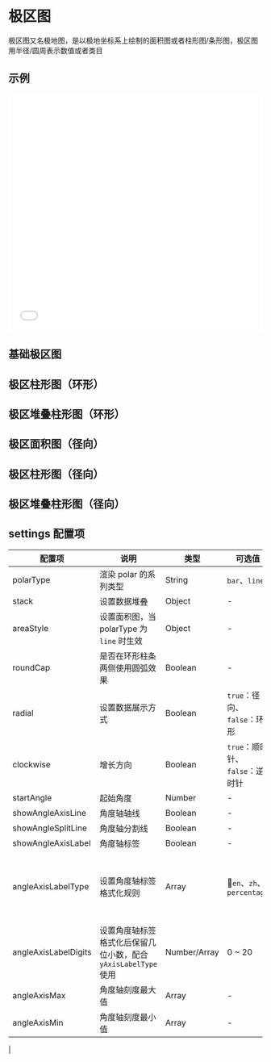# 极区图

极区图又名极地图，是以极地坐标系上绘制的面积图或者柱形图/条形图，极区图用半径/圆周表示数值或者类目

## 示例

<iframe width="100%" height="470" src="//jsfiddle.net/vecharts/n8oxpfu6/8/embedded/result,html,js/?bodyColor=fff" allowfullscreen="allowfullscreen" frameborder="0"></iframe>


## 基础极区图

<vuep template="#basicPolar" :options="{ theme: 'vue', lineNumbers: false }"></vuep>

<script v-pre type="text/x-template" id="basicPolar">
<template>
  <ve-polar-chart :data="chartData" :settings="settings" />
</template>

<script>
  module.exports = {
    created () {
      this.chartData = {
        dimensions: {
          name: 'week',
          data: ['周一', '周二', '周三', '周四', '周五', '周六', '周日']
        },
        measures: [{
          name: '健身记录',
          data: [15, 30, 45, 60, 75, 90, 100]
        }]
      }
      this.settings = {
        polarType: 'bar'
      }
    }
  }
</script>

## 极区柱形图（环形）

<vuep template="#circlePolar" :options="{ theme: 'vue', lineNumbers: false }"></vuep>

<script v-pre type="text/x-template" id="circlePolar">
<template>
  <ve-polar-chart :data="chartData" :settings="settings" />
</template>

<script>
  module.exports = {
    created () {
      this.chartData = {
        dimensions: {
          name: 'product',
          data: ['拿铁', '摩卡', '意式', '美式']
        },
        measures: [
          {
            name: '2017',
            data: [43.2, 23.9, 87.7, 77.2]
          },
          {
            name: '2018',
            data: [33.9, 76.8, 65.1, 20.8]
          },
          {
            name: '2019',
            data: [90.7, 78.6, 28.7, 53.9]
          }
        ]
      }
      this.settings = {
        polarType: 'bar'
      }
    }
  }
</script>

## 极区堆叠柱形图（环形）

<vuep template="#circleStackPolar" :options="{ theme: 'vue', lineNumbers: false }"></vuep>

<script v-pre type="text/x-template" id="circleStackPolar">
<template>
  <ve-polar-chart :data="chartData" :settings="settings" />
</template>

<script>
  module.exports = {
    created () {
      this.chartData = {
        dimensions: {
          name: 'product',
          data: ['拿铁', '摩卡', '意式', '美式']
        },
        measures: [
          {
            name: '2017',
            data: [43.2, 23.9, 87.7, 77.2]
          },
          {
            name: '2018',
            data: [33.9, 76.8, 65.1, 20.8]
          },
          {
            name: '2019',
            data: [90.7, 78.6, 28.7, 53.9]
          }
        ]
      }
      this.settings = {
        polarType: 'bar',
        stack: {}
      }
    }
  }
</script>

## 极区面积图（径向）

<vuep template="#radialAreaPolar" :options="{ theme: 'vue', lineNumbers: false }"></vuep>

<script v-pre type="text/x-template" id="radialAreaPolar">
<template>
  <ve-polar-chart :data="chartData" :settings="settings" />
</template>

<script>
  module.exports = {
    created () {
      this.chartData = {
        dimensions: {
          name: 'product',
          data: ['拿铁', '摩卡', '意式', '美式']
        },
        measures: [
          {
            name: '2017',
            data: [43.2, 23.9, 87.7, 77.2]
          },
          {
            name: '2018',
            data: [33.9, 76.8, 65.1, 20.8]
          },
          {
            name: '2019',
            data: [90.7, 78.6, 28.7, 53.9]
          }
        ]
      }
      this.settings = {
        polarType: 'line',
        radial: true,
        areaStyle: {}
      }
    }
  }
</script>

## 极区柱形图（径向）

<vuep template="#radialBarPolar" :options="{ theme: 'vue', lineNumbers: false }"></vuep>

<script v-pre type="text/x-template" id="radialBarPolar">
<template>
  <ve-polar-chart :data="chartData" :settings="settings" />
</template>

<script>
  module.exports = {
    created () {
      this.chartData = {
        dimensions: {
          name: 'product',
          data: ['拿铁', '摩卡', '意式', '美式']
        },
        measures: [
          {
            name: '2017',
            data: [43.2, 23.9, 87.7, 77.2]
          },
          {
            name: '2018',
            data: [33.9, 76.8, 65.1, 20.8]
          },
          {
            name: '2019',
            data: [90.7, 78.6, 28.7, 53.9]
          }
        ]
      }
      this.settings = {
        polarType: 'bar',
        radial: true
      }
    }
  }
</script>

## 极区堆叠柱形图（径向）

<vuep template="#radialStackPolar" :options="{ theme: 'vue', lineNumbers: false }"></vuep>

<script v-pre type="text/x-template" id="radialStackPolar">
<template>
  <ve-polar-chart :data="chartData" :settings="settings" />
</template>

<script>
  module.exports = {
    created () {
      this.chartData = {
        dimensions: {
          name: 'product',
          data: ['拿铁', '摩卡', '意式', '美式']
        },
        measures: [
          {
            name: '2017',
            data: [43.2, 23.9, 87.7, 77.2]
          },
          {
            name: '2018',
            data: [33.9, 76.8, 65.1, 20.8]
          },
          {
            name: '2019',
            data: [90.7, 78.6, 28.7, 53.9]
          }
        ]
      }
      this.settings = {
        polarType: 'bar',
        radial: true,
        stack: {}
      }
    }
  }
</script>

## settings 配置项

| 配置项 | 说明 | 类型 | 可选值 | 用法 |
| --- | --- | --- | --- | --- |
| polarType | 渲染 polar 的系列类型 | String | `bar`、`line` | - |
| stack | 设置数据堆叠 | Object | - |  |
| areaStyle | 设置面积图，当 polarType 为 `line` 时生效 | Object | - |  |
| roundCap | 是否在环形柱条两侧使用圆弧效果 | Boolean | - | 默认：`false` |
| radial | 设置数据展示方式 | Boolean | `true`：径向、`false`：环形 | 默认：`false`，代表环形 |
| clockwise | 增长方向 | Boolean | `true`：顺时针、`false`：逆时针 | 默认：`true` |
| startAngle | 起始角度 | Number | - | 默认：`90` |
| showAngleAxisLine | 角度轴轴线 | Boolean | - | 默认：`true` |
| showAngleSplitLine | 角度轴分割线 | Boolean | - | 默认：`true` |
| showAngleAxisLabel | 角度轴标签 | Boolean | - | 默认：`true` |
| angleAxisLabelType | 设置角度轴标签格式化规则 | Array | `en`、`zh`、`percentage` | `en` 英文数字规则；`zh` 中文数字规则；`percentage` 百分比 |
| angleAxisLabelDigits | 设置角度轴标签格式化后保留几位小数，配合 `yAxisLabelType` 使用 | Number/Array | 0 ~ 20 | 默认值为 0 |
| angleAxisMax | 角度轴刻度最大值 | Array | - | 参见[文档](https://echarts.apache.org/zh/option.html#angleAxis.max) |
| angleAxisMin | 角度轴刻度最小值 | Array | - | 参见[文档](https://echarts.apache.org/zh/option.html#angleAxis.min) |
| 
